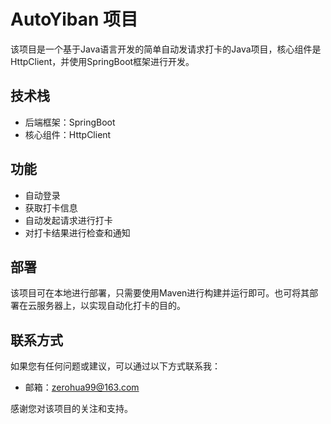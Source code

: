 # AutoYiban 项目

该项目是一个基于Java语言开发的简单自动发请求打卡的Java项目，核心组件是HttpClient，并使用SpringBoot框架进行开发。

## 技术栈

- 后端框架：SpringBoot
- 核心组件：HttpClient

## 功能

- 自动登录
- 获取打卡信息
- 自动发起请求进行打卡
- 对打卡结果进行检查和通知

## 部署

该项目可在本地进行部署，只需要使用Maven进行构建并运行即可。也可将其部署在云服务器上，以实现自动化打卡的目的。

## 联系方式

如果您有任何问题或建议，可以通过以下方式联系我：

- 邮箱：[zerohua99@163.com](mailto:zerohua99@163.com)

感谢您对该项目的关注和支持。